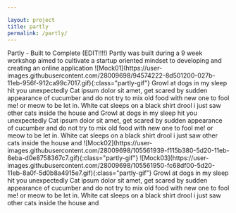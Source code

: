 ```yaml
---

layout: project
title: partly
permalink: /partly/
---
```

 <span class="page" id="page0">
   <span class="page-content1 page-content-introduction">
     <span class="partly-introduction">
       <span class="partly-content-title">
        Partly - Built to Complete
       </span>
       <span class="partly-text-main">
        (EDIT!!!!) Partly was built during a 9 week workshop aimed to cultivate a startup oriented mindset to developing and creating an online application
       </span>
     </span>
   </span>
</span>
  <span class="page" id="page1">
    <span class="page-content1 page-content page-content-right">
      <span class="partly-gif-container" id="partly-gif-container-1">
         ![Mock01](https://user-images.githubusercontent.com/28009698/94574222-8d501200-027b-11eb-956f-912ca99c7017.gif){:class="partly-gif"}
      </span>
      <span class="partly-text partly-text-right">
        Growl at dogs in my sleep hit you unexpectedly
        Cat ipsum dolor sit amet,
        get scared by sudden appearance of cucumber and do not try to mix old
        food with new one to fool me! or meow to be let in. White cat sleeps
        on a black shirt drool i just saw other cats inside the house and
      </span>
    </span>
 </span>
 <span class="page" id="page2">
    <span class="page-content2 page-content page-content-left">
      <span class="partly-text partly-text-left">
        Growl at dogs in my sleep hit you unexpectedly
        Cat ipsum dolor sit amet,
        get scared by sudden appearance of cucumber and do not try to mix old
        food with new one to fool me! or meow to be let in. White cat sleeps
        on a black shirt drool i just saw other cats inside the house and
      </span>
      <span class="partly-gif-container" id="partly-gif-container-1">
         ![Mock02](https://user-images.githubusercontent.com/28009698/105561939-f115b380-5d20-11eb-8eba-d0e8758367c7.gif){:class="partly-gif"}
      </span>
    </span>
 </span>
 <span class="page" id="page3">
    <span class="page-content3 page-content page-content-right">
      <span class="partly-gif-container" id="partly-gif-container-1">
          ![Mock03](https://user-images.githubusercontent.com/28009698/105561950-fc68df00-5d20-11eb-8a0f-5d0b8a4915e7.gif){:class="partly-gif"}
      </span>
      <span class="partly-text partly-text-right">
        Growl at dogs in my sleep hit you unexpectedly
        Cat ipsum dolor sit amet,
        get scared by sudden appearance of cucumber and do not try to mix old
        food with new one to fool me! or meow to be let in. White cat sleeps
        on a black shirt drool i just saw other cats inside the house and
      </span>
    </span>
 </span>

